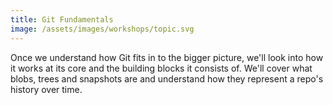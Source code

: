```yaml
---
title: Git Fundamentals
image: /assets/images/workshops/topic.svg
---
```


Once we understand how Git fits in to the bigger picture, we'll look into how it
works at its core and the building blocks it consists of. We'll cover what
blobs, trees and snapshots are and understand how they represent a repo's
history over time.
